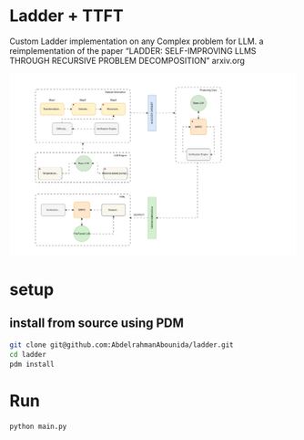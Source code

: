 # Ladder + TTFT

Custom Ladder implementation on any Complex problem for LLM. a reimplementation of the paper “LADDER: SELF-IMPROVING LLMS THROUGH RECURSIVE PROBLEM DECOMPOSITION” arxiv.org

![workflow](./assets/ladder.svg)

# setup

## install from source using PDM

```bash
git clone git@github.com:AbdelrahmanAbounida/ladder.git
cd ladder
pdm install
```

# Run

```bash
python main.py
```
